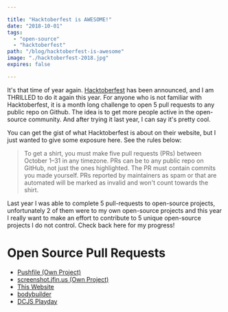 ```yaml
---

title: "Hacktoberfest is AWESOME!"
date: "2018-10-01"
tags:
  - "open-source"
  - "hacktoberfest"
path: "/blog/hacktoberfest-is-awesome"
image: "./hacktoberfest-2018.jpg"
expires: false

---
```


It's that time of year again. [Hacktoberfest](https://hacktoberfest.digitalocean.com/) has been announced, and I am THRILLED to do it again this year. For anyone who is not familiar with Hacktoberfest, it is a month long challenge to open 5 pull requests to any public repo on Github. The idea is to get more people active in the open-source community. And after trying it last year, I can say it's pretty cool.

You can get the gist of what Hacktoberfest is about on their website, but I just wanted to give some exposure here. See the rules below:

> To get a shirt, you must make five pull requests (PRs) between October 1–31 in any timezone. PRs can be to any public repo on GitHub, not just the ones highlighted. The PR must contain commits you made yourself. PRs reported by maintainers as spam or that are automated will be marked as invalid and won't count towards the shirt.

Last year I was able to complete 5 pull-requests to open-source projects, unfortunately 2 of them were to my own open-source projects and this year I really want to make an effort to contribute to 5 unique open-source projects I do not control. Check back here for my progress!

# Open Source Pull Requests

* [Pushfile (Own Project)](https://github.com/joshfinnie/pushfile/pull/14)
* [screenshot.jfin.us (Own Project)](https://github.com/joshfinnie/screenshot.jfin.us/pull/2)
* [This Website](https://github.com/joshfinnie/joshfinnie.com/pull/16)
* [bodybuilder](https://github.com/danpaz/bodybuilder/pull/207)
* [DCJS Playday](https://github.com/dcjs/playdays/pull/5)
